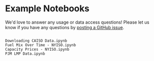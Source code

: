 # Example Notebooks

We'd love to answer any usage or data access questions! Please let us know if you have any questions by [posting a GitHub issue](https://github.com/kmax12/gridstatus/issues).

```{toctree}

Downloading CAISO Data.ipynb
Fuel Mix Over Time - NYISO.ipynb
Capacity Prices - NYISO.ipynb
PJM LMP Data.ipynb
```
